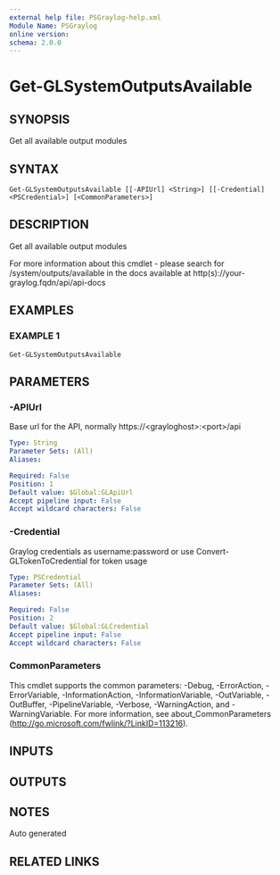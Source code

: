 ```yaml
---
external help file: PSGraylog-help.xml
Module Name: PSGraylog
online version:
schema: 2.0.0
---
```


# Get-GLSystemOutputsAvailable

## SYNOPSIS
Get all available output modules

## SYNTAX

```
Get-GLSystemOutputsAvailable [[-APIUrl] <String>] [[-Credential] <PSCredential>] [<CommonParameters>]
```

## DESCRIPTION
Get all available output modules


For more information about this cmdlet - please search for /system/outputs/available in the docs available at http(s)://your-graylog.fqdn/api/api-docs

## EXAMPLES

### EXAMPLE 1
```
Get-GLSystemOutputsAvailable
```

## PARAMETERS

### -APIUrl
Base url for the API, normally https://\<grayloghost\>:\<port\>/api

```yaml
Type: String
Parameter Sets: (All)
Aliases:

Required: False
Position: 1
Default value: $Global:GLApiUrl
Accept pipeline input: False
Accept wildcard characters: False
```

### -Credential
Graylog credentials as username:password or use Convert-GLTokenToCredential for token usage

```yaml
Type: PSCredential
Parameter Sets: (All)
Aliases:

Required: False
Position: 2
Default value: $Global:GLCredential
Accept pipeline input: False
Accept wildcard characters: False
```

### CommonParameters
This cmdlet supports the common parameters: -Debug, -ErrorAction, -ErrorVariable, -InformationAction, -InformationVariable, -OutVariable, -OutBuffer, -PipelineVariable, -Verbose, -WarningAction, and -WarningVariable. For more information, see about_CommonParameters (http://go.microsoft.com/fwlink/?LinkID=113216).

## INPUTS

## OUTPUTS

## NOTES
Auto generated

## RELATED LINKS
